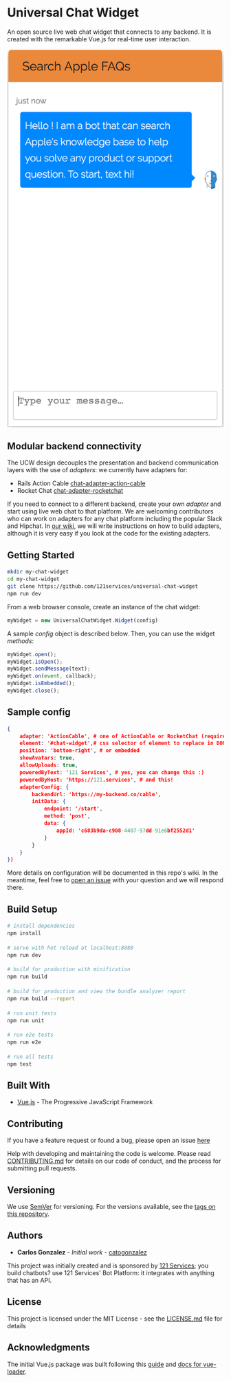 # Universal Chat Widget

An open source live web chat widget that connects to any backend. It is created with the remarkable Vue.js for real-time user interaction.

![Chat Widget Screen Shot](/screen-shot.png?raw=true "Chat Widget Screen Shot")

## Modular backend connectivity 

The UCW design decouples the presentation and backend communication layers with the use of *adapters*: we currently have adapters for:

* Rails Action Cable [chat-adapter-action-cable](https://github.com/catogonzalez/chat-adapter-action-cable)
* Rocket Chat [chat-adapter-rocketchat](https://github.com/catogonzalez/chat-adapter-rocketchat)

If you need to connect to a different backend, create your own *adapter* and start using live web chat to that platform. We are welcoming contributors who can work on adapters for any chat platform including the popular Slack and Hipchat. In [our wiki](https://github.com/catogonzalez/universal-chat-widget/wiki), we will write instructions on how to build adapters, although it is very easy if you look at the code for the existing adapters. 

## Getting Started

```bash
mkdir my-chat-widget
cd my-chat-widget
git clone https://github.com/121services/universal-chat-widget
npm run dev
```

From a web browser console, create an instance of the chat widget:
```javascript
myWidget = new UniversalChatWidget.Widget(config)
```
A sample *config* object is described below. Then, you can use the widget *methods*:
```javascript
myWidget.open();
myWidget.isOpen();
myWidget.sendMessage(text);
myWidget.on(event, callback);
myWidget.isEmbedded();
myWidget.close();
```

## Sample config

```json
{
    adapter: 'ActionCable', # one of ActionCable or RocketChat (required)
    element: '#chat-widget',# css selector of element to replace in DOM when the chat widget renders (required)
    position: 'bottom-right', # or embedded
    showAvatars: true, 
    allowUploads: true,
    poweredByText: '121 Services', # yes, you can change this :)
	poweredByHost: 'https://121.services', # and this!
    adapterConfig: {
        backendUrl: 'https://my-backend.co/cable',
        initData: {
            endpoint: '/start',
            method: 'post',
            data: {
                appId: 'c683b9da-c908-4407-97dd-91e6bf2552d1'
            }
        }
    }
})
```
More details on configuration will be documented in this repo's wiki. In the meantime, feel free to [open an issue](https://github.com/catogonzalez/universal-chat-widget/issues) with your question and we will respond there.

 
## Build Setup

``` bash
# install dependencies
npm install

# serve with hot reload at localhost:8080
npm run dev

# build for production with minification
npm run build

# build for production and view the bundle analyzer report
npm run build --report

# run unit tests
npm run unit

# run e2e tests
npm run e2e

# run all tests
npm test
```

## Built With

* [Vue.js](https://vuejs.org/) - The Progressive JavaScript Framework

## Contributing

If you have a feature request or found a bug, please open an issue [here](https://github.com/catogonzalez/universal-chat-widget/issues)

Help with developing and maintaining the code is welcome. Please read [CONTRIBUTING.md](https://github.com/catogonzalez/universal-chat-widget/contributing.md) for details on our code of conduct, and the process for submitting pull requests.

## Versioning

We use [SemVer](http://semver.org/) for versioning. For the versions available, see the [tags on this repository](https://github.com/catogonzalez/universal-chat-widget/tags). 

## Authors

* **Carlos Gonzalez** - *Initial work* - [catogonzalez](https://github.com/catogonzalez)

This project was initially created and is sponsored by [121 Services](https://121.services); you build chatbots? use 121 Services' Bot Platform: it integrates with anything that has an API. 

## License

This project is licensed under the MIT License - see the [LICENSE.md](LICENSE.md) file for details

## Acknowledgments

The initial Vue.js package was built following this [guide](http://vuejs-templates.github.io/webpack/) and [docs for vue-loader](http://vuejs.github.io/vue-loader).
